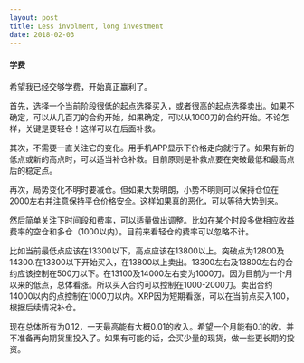 ```yaml
---
layout: post
title: Less involment, long investment
date: 2018-02-03
---
```



#### 学费

希望我已经交够学费，开始真正赢利了。

首先，选择一个当前阶段很低的起点选择买入，或者很高的起点选择卖出。如果不确定，可以从几百刀的合约开始，如果确定，可以从1000刀的合约开始。不论怎样，关键是要轻仓！这样可以在后面补救。

其次，不需要一直关注它的变化。用手机APP显示下价格走向就行了。如果有新的低点或新的高点时，可以适当补仓补救。目前原则是补救点要在突破最低和最高点后的稳定点。

再次，局势变化不明时要减仓。但如果大势明朗，小势不明则可以保持仓位在2000左右并注意保持平仓价格安全。这样如果真的恶化，可以等待大势到来。

然后简单关注下时间段和费率，可以适量做出调整。比如在某个时段多做相应收益费率的空仓和多仓（1000以内）。目前来看轻仓的费率可以忽略不计。

比如当前最低点应该在13300以下，高点应该在13800以上。突破点为12800及14300.在13300以下开始买入，在13800以上卖出。13300左右及13800左右的合约应该控制在500刀以下。在13100及14000左右变为1000刀。因为目前为一个月以来的低点，总体看涨。所以买入合约可以控制在1000-2000刀。卖出合约14000以内的点控制在1000刀以内。XRP因为短期看涨，可以在当前点买入100，根据后续情况补仓。

现在总体所有为0.12，一天最高能有大概0.01的收入。希望一个月能有0.1的收。并不准备再向期货里投入了。如果有可能的话，会买少量的现货，做一些更长期的投资。

